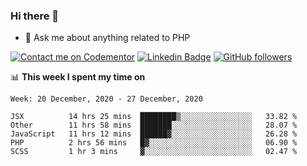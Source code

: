 ### Hi there 👋

<!--
**mustafaculban/mustafaculban** is a ✨ _special_ ✨ repository because its `README.md` (this file) appears on your GitHub profile.

Here are some ideas to get you started:

- 🌱 I’m currently learning ...
- 👯 I’m looking to collaborate on ...
- 🤔 I’m looking for help with ...
- 📫 How to reach me: ...
- 😄 Pronouns: ...
- ⚡ Fun fact: ...

-->
- 💬 Ask me about anything related to PHP

[![Contact me on Codementor](https://www.codementor.io/m-badges/karamusluk/book-session.svg)](https://www.codementor.io/@karamusluk?refer=badge)
[![Linkedin Badge](https://img.shields.io/badge/-Mustafa%20Culban-blue?style=social&logo=Linkedin&logoColor=blue&link=https://www.linkedin.com/in/mustafaculban/)](https://www.linkedin.com/in/mustafaculban/) 
[![GitHub followers](https://img.shields.io/github/followers/karamusluk?label=Follow&style=social)](https://github.com/karamusluk/?tab=follow)


📊 **This week I spent my time on**
<!--START_SECTION:waka-->
```text
Week: 20 December, 2020 - 27 December, 2020

JSX          14 hrs 25 mins  ████████▒░░░░░░░░░░░░░░░░   33.82 % 
Other        11 hrs 58 mins  ███████░░░░░░░░░░░░░░░░░░   28.07 % 
JavaScript   11 hrs 12 mins  ██████▓░░░░░░░░░░░░░░░░░░   26.28 % 
PHP          2 hrs 56 mins   █▓░░░░░░░░░░░░░░░░░░░░░░░   06.90 % 
SCSS         1 hr 3 mins     ▓░░░░░░░░░░░░░░░░░░░░░░░░   02.47 % 
```
<!--END_SECTION:waka-->


